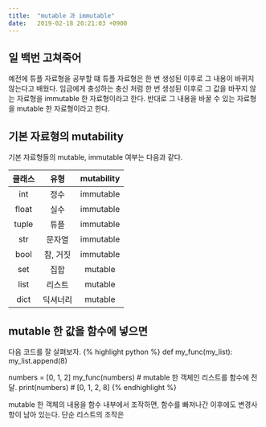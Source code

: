 ```yaml
---
title:  "mutable 과 immutable"
date:   2019-02-18 20:21:03 +0900
---
```



## 일 백번 고쳐죽어
예전에 튜플 자료형을 공부할 떄 튜플 자료형은 한 번 생성된 이후로
그 내용이 바뀌지 않는다고 배웠다. 임금에게 충성하는 충신 처럼
한 번 생성된 이후로 그 값을 바꾸지 않는 자료형을 immutable 한 자료형이라고 한다.
반대로 그 내용을 바꿀 수 있는 자료형을 mutable 한 자료형이라고 한다.


## 기본 자료형의 mutability

기본 자료형들의 mutable, immutable 여부는 다음과 같다.

| 클래스 | 유형 | mutability |
|:-------------:|:-------------:|:-----:|
| int | 정수 | immutable |
| float | 실수 | immutable |
| tuple | 튜플 | immutable |
| str | 문자열 | immutable |
| bool | 참, 거짓 | immutable |
| set | 집합 | mutable |
| list | 리스트 | mutable |
| dict | 딕셔너리 | mutable |




## mutable 한 값을 함수에 넣으면
다음 코드를 잘 살펴보자.
{% highlight python %}
def my_func(my_list):
    my_list.append(8)

numbers = [0, 1, 2] 
my_func(numbers) # mutable 한 객체인 리스트를 함수에 전달.
print(numbers) # [0, 1, 2, 8]
{% endhighlight %}

mutable 한 객체의 내용을 함수 내부에서 조작하면, 함수를 빠져나간 이후에도 변경사항이 남아 있는다.
단순 리스트의 조작은  

  
  







